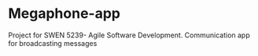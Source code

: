 # Megaphone-app
Project for SWEN 5239- Agile Software Development. Communication app for broadcasting messages 
